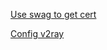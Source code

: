 [Use swag to get cert](https://hub.docker.com/r/linuxserver/swag)

[Config v2ray](https://www.v2fly.org/)


